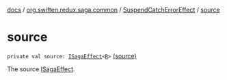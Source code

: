 [docs](../../index.md) / [org.swiften.redux.saga.common](../index.md) / [SuspendCatchErrorEffect](index.md) / [source](./source.md)

# source

`private val source: `[`ISagaEffect`](../-i-saga-effect.md)`<`[`R`](index.md#R)`>` [(source)](https://github.com/protoman92/KotlinRedux/tree/master/common/common-saga/src/main/kotlin/org/swiften/redux/saga/common/CatchErrorEffect.kt#L32)

The source [ISagaEffect](../-i-saga-effect.md).

